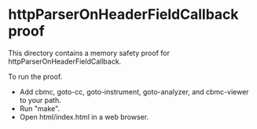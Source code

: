 httpParserOnHeaderFieldCallback proof
==============

This directory contains a memory safety proof for httpParserOnHeaderFieldCallback.

To run the proof.
* Add cbmc, goto-cc, goto-instrument, goto-analyzer, and cbmc-viewer
  to your path.
* Run "make".
* Open html/index.html in a web browser.